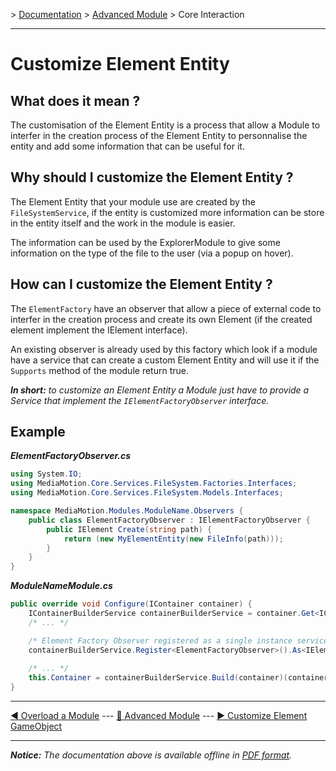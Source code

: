 \> [Documentation](../index.md) \> [Advanced Module](index.md) \> Core Interaction

----------

Customize Element Entity
========================

What does it mean ?
-------------------
The customisation of the Element Entity is a process that allow a Module to interfer in the creation process of the Element Entity to personnalise the entity and add some information that can be useful for it.

Why should I customize the Element Entity ?
-------------------------------------------
The Element Entity that your module use are created by the `FileSystemService`, if the entity is customized more information can be store in the entity itself and the work in the module is easier.

The information can be used by the ExplorerModule to give some information on the type of the file to the user (via a popup on hover).

How can I customize the Element Entity ?
----------------------------------------
The `ElementFactory` have an observer that allow a piece of external code to interfer in the creation process and create its own Element (if the created element implement the IElement interface).

An existing observer is already used by this factory which look if a module have a service that can create a custom Element Entity and will use it if the `Supports` method of the module return true.

*__In short:__ to customize an Element Entity a Module just have to provide a Service that implement the `IElementFactoryObserver` interface.*

Example
-------
*__ElementFactoryObserver.cs__*
```csharp
using System.IO;
using MediaMotion.Core.Services.FileSystem.Factories.Interfaces;
using MediaMotion.Core.Services.FileSystem.Models.Interfaces;

namespace MediaMotion.Modules.ModuleName.Observers {
	public class ElementFactoryObserver : IElementFactoryObserver {
		public IElement Create(string path) {
			return (new MyElementEntity(new FileInfo(path)));
		}
	}
}
```

*__ModuleNameModule.cs__*
```csharp
public override void Configure(IContainer container) {
	IContainerBuilderService containerBuilderService = container.Get<IContainerBuilderService>();
	/* ... */

	/* Element Factory Observer registered as a single instance service */
	containerBuilderService.Register<ElementFactoryObserver>().As<IElementFactoryObserver>().SingleInstance = true;
	
	/* ... */
	this.Container = containerBuilderService.Build(container)(container);
}
```

----------

[:arrow_backward: Overload a Module](overloadModule.md) --- [:arrow_up_small: Advanced Module](index.md) --- [:arrow_forward: Customize Element GameObject](customizeGameObject.md)

----------
*__Notice:__ The documentation above is available offline in [PDF format](../doc.pdf).*